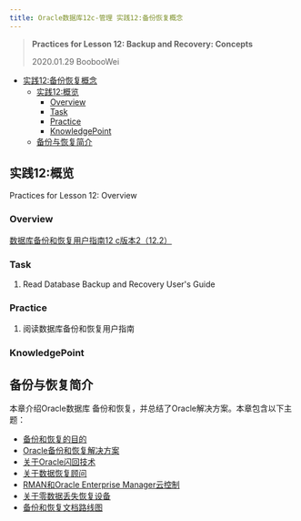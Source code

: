 ```yaml
---
title: Oracle数据库12c-管理 实践12:备份恢复概念
---
```


> **Practices for Lesson 12: Backup and Recovery: Concepts**
>
> 2020.01.29 BoobooWei

<!-- MDTOC maxdepth:6 firsth1:1 numbering:0 flatten:0 bullets:1 updateOnSave:1 -->

- [实践12:备份恢复概念](#实践12备份恢复概念)   
   - [实践12:概览](#实践12概览)   
      - [Overview](#overview)   
      - [Task](#task)   
      - [Practice](#practice)   
      - [KnowledgePoint](#knowledgepoint)   
   - [备份与恢复简介](#备份与恢复简介)   

<!-- /MDTOC -->

## 实践12:概览

Practices for Lesson 12: Overview

### Overview

[数据库备份和恢复用户指南12 c版本2（12.2）](https://docs.oracle.com/en/database/oracle/oracle-database/12.2/bradv/index.html)

### Task

1. Read Database Backup and Recovery User's Guide

### Practice

1. 阅读数据库备份和恢复用户指南

### KnowledgePoint

## 备份与恢复简介

本章介绍Oracle数据库 备份和恢复，并总结了Oracle解决方案。本章包含以下主题：

- [备份和恢复的目的](https://docs.oracle.com/en/database/oracle/oracle-database/12.2/bradv/introduction-backup-recovery.html#GUID-A0D892CD-1EC2-4932-882B-7A46BC87F353)
- [Oracle备份和恢复解决方案](https://docs.oracle.com/en/database/oracle/oracle-database/12.2/bradv/introduction-backup-recovery.html#GUID-014F80B5-9A80-4CDB-B282-3FD0C3610FC9)
- [关于Oracle闪回技术](https://docs.oracle.com/en/database/oracle/oracle-database/12.2/bradv/introduction-backup-recovery.html#GUID-993ACA58-F6BA-4FBF-85D0-ED63D522551E)
- [关于数据恢复顾问](https://docs.oracle.com/en/database/oracle/oracle-database/12.2/bradv/introduction-backup-recovery.html#GUID-41F4209C-293C-4CEF-AEF7-BA723F96FA8A)
- [RMAN和Oracle Enterprise Manager云控制](https://docs.oracle.com/en/database/oracle/oracle-database/12.2/bradv/introduction-backup-recovery.html#GUID-84BE3AC7-E2E4-4897-A3D8-D4105D033E9C)
- [关于零数据丢失恢复设备](https://docs.oracle.com/en/database/oracle/oracle-database/12.2/bradv/introduction-backup-recovery.html#GUID-25997EE3-A3E0-4ED2-AA63-3B4067F3BDF3)
- [备份和恢复文档路线图](https://docs.oracle.com/en/database/oracle/oracle-database/12.2/bradv/introduction-backup-recovery.html#GUID-9736C638-E029-4C33-BB41-F4E638C74166)
